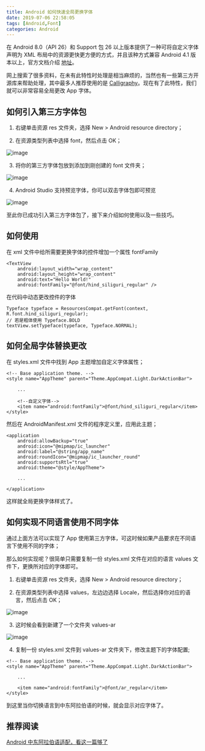 ```yaml
---
title: Android 如何快速全局更换字体
date: 2019-07-06 22:58:05
tags: [Android,Font]
categories: Android
---
```



在 Android 8.0（API 26）和 Support 包 26 以上版本提供了一种可将自定义字体声明为 XML 布局中的资源更快更方便的方式，并且该种方式兼容 Android 4.1 版本以上，官方文档介绍 [地址](https://developer.android.google.cn/guide/topics/ui/look-and-feel/fonts-in-xml.html#java)。
 
网上搜索了很多资料，在未有此特性时处理是相当麻烦的，当然也有一些第三方开源库来帮助处理，其中最多人推荐使用的是 [Calligraphy](https://github.com/InflationX/Calligraphy)。现在有了此特性，我们就可以非常容易全局更改 App 字体。

## 如何引入第三方字体包

1. 右键单击资源 res 文件夹，选择 New > Android resource directory；

2. 在资源类型列表中选择 font，然后点击 OK；

![image](/images/2019/07/01.png)

3. 将你的第三方字体包放到添加到刚创建的 font 文件夹；

![image](/images/2019/07/02.png)

4. Android Studio 支持预览字体，你可以双击字体包即可预览

![image](/images/2019/07/03.png)

至此你已成功引入第三方字体包了，接下来介绍如何使用以及一些技巧。

## 如何使用

在 xml 文件中给所需要更换字体的控件增加一个属性 fontFamily

```
<TextView
    android:layout_width="wrap_content"
    android:layout_height="wrap_content"
    android:text="Hello World!"
    android:fontFamily="@font/hind_siliguri_regular" />
```

在代码中动态更改控件的字体

```
Typeface typeface = ResourcesCompat.getFont(context, R.font.hind_siliguri_regular);
// 若是粗体使用 Typeface.BOLD
textView.setTypeface(typeface, Typeface.NORMAL);
```

## 如何全局字体替换更改

在 styles.xml 文件中找到 App 主题增加自定义字体属性；
```
<!-- Base application theme. -->
<style name="AppTheme" parent="Theme.AppCompat.Light.DarkActionBar">

    ...

    <!--自定义字体-->
    <item name="android:fontFamily">@font/hind_siliguri_regular</item>
</style>
```
然后在 AndroidManifest.xml 文件的程序定义里，应用此主题；

```
<application
    android:allowBackup="true"
    android:icon="@mipmap/ic_launcher"
    android:label="@string/app_name"
    android:roundIcon="@mipmap/ic_launcher_round"
    android:supportsRtl="true"
    android:theme="@style/AppTheme">
    
    ...
    
</application>
```

这样就全局更换字体样式了。

## 如何实现不同语言使用不同字体

通过上面方法可以实现了 App 使用第三方字体，可这时候如果产品要求在不同语言下使用不同的字体；

那么如何实现呢？很简单只需要复制一份 styles.xml 文件在对应的语言 values 文件下，更换所对应的字体即可。

1. 右键单击资源 res 文件夹，选择 New > Android resource directory；

2. 在资源类型列表中选择 values，左边边选择 Locale，然后选择你对应的语言，然后点击 OK；

![image](/images/2019/07/04.png)

3. 这时候会看到新建了一个文件夹 values-ar

![image](/images/2019/07/05.png)

4. 复制一份 styles.xml 文件到 values-ar 文件夹下，修改主题下的字体配置;

```
<!-- Base application theme. -->
<style name="AppTheme" parent="Theme.AppCompat.Light.DarkActionBar">
    
    ...
    
    <item name="android:fontFamily">@font/ar_regular</item>
</style>
```

到这里当你切换语言到中东阿拉伯语的时候，就会显示对应字体了。

## 推荐阅读

[Android 中东阿拉伯语适配，看这一篇够了](https://gojun.me/2017/06/06/android-rtl/)







